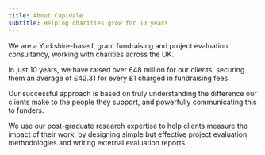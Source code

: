 ```yaml
---
title: About Capidale
subtitle: Helping charities grow for 10 years
---
```


We are a Yorkshire-based, grant fundraising and project evaluation consultancy, working with charities across the UK.

In just 10 years, we have raised over £48 million for our clients, securing them an average of £42.31 for every £1 charged in fundraising fees.

Our successful approach is based on truly understanding the difference our clients make to the people they support, and powerfully communicating this to funders.

We use our post-graduate research expertise to help clients measure the impact of their work, by designing simple but effective project evaluation methodologies and writing external evaluation reports.
